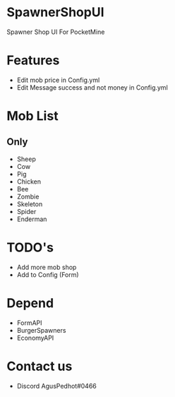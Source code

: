 # SpawnerShopUI
Spawner Shop UI For PocketMine

# Features
- Edit mob price in Config.yml
- Edit Message success and not money in Config.yml

# Mob List
## Only
- Sheep
- Cow
- Pig
- Chicken
- Bee
- Zombie
- Skeleton
- Spider
- Enderman

# TODO's
- Add more mob shop
- Add to Config (Form)

# Depend
- FormAPI
- BurgerSpawners
- EconomyAPI

# Contact us
- Discord AgusPedhot#0466

